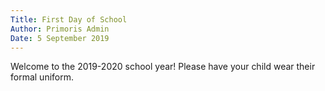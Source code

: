```yaml
---
Title: First Day of School
Author: Primoris Admin
Date: 5 September 2019
---
```


Welcome to the 2019-2020 school year!
Please have your child wear their formal uniform.